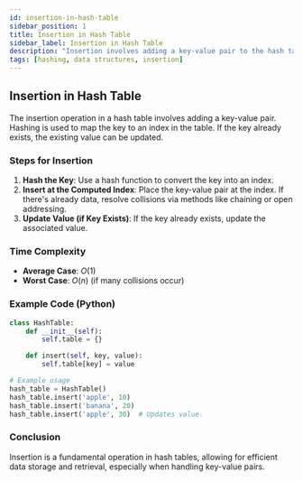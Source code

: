 ```yaml
---
id: insertion-in-hash-table
sidebar_position: 1
title: Insertion in Hash Table
sidebar_label: Insertion in Hash Table
description: "Insertion involves adding a key-value pair to the hash table. If the key already exists, it may update the existing value."
tags: [hashing, data structures, insertion]
---
```


## Insertion in Hash Table

The insertion operation in a hash table involves adding a key-value pair. Hashing is used to map the key to an index in the table. If the key already exists, the existing value can be updated.

### Steps for Insertion

1. **Hash the Key**: Use a hash function to convert the key into an index.
2. **Insert at the Computed Index**: Place the key-value pair at the index. If there's already data, resolve collisions via methods like chaining or open addressing.
3. **Update Value (if Key Exists)**: If the key already exists, update the associated value.

### Time Complexity
- **Average Case**: $O(1)$
- **Worst Case**: $O(n)$ (if many collisions occur)

### Example Code (Python)

```python
class HashTable:
    def __init__(self):
        self.table = {}

    def insert(self, key, value):
        self.table[key] = value

# Example usage
hash_table = HashTable()
hash_table.insert('apple', 10)
hash_table.insert('banana', 20)
hash_table.insert('apple', 30)  # Updates value
```

### Conclusion

Insertion is a fundamental operation in hash tables, allowing for efficient data storage and retrieval, especially when handling key-value pairs.
